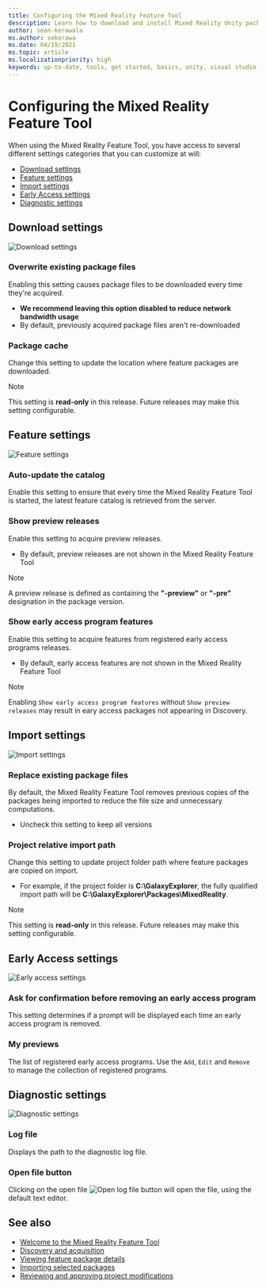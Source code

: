 ```yaml
---
title: Configuring the Mixed Reality Feature Tool
description: Learn how to download and install Mixed Reality Unity packages from the MR Feature Tool for HoloLens and VR development.
author: sean-kerawala
ms.author: sekerawa
ms.date: 04/19/2021
ms.topic: article
ms.localizationpriority: high
keywords: up-to-date, tools, get started, basics, unity, visual studio, toolkit, mixed reality headset, windows mixed reality headset, virtual reality headset, installation, Windows, HoloLens, emulator, unreal, openxr
---
```


# Configuring the Mixed Reality Feature Tool

When using the Mixed Reality Feature Tool, you have access to several different settings categories that you can customize at will:

* [Download settings](#download-settings)
* [Feature settings](#feature-settings)
* [Import settings](#import-settings)
* [Early Access settings](#early-access-settings)
* [Diagnostic settings](#diagnostic-settings)

## Download settings

![Download settings](images/FeatureToolSettings-Download.png)

### Overwrite existing package files

Enabling this setting causes package files to be downloaded every time they're acquired. 

* **We recommend leaving this option disabled to reduce network bandwidth usage**
* By default, previously acquired package files aren't re-downloaded

### Package cache

Change this setting to update the location where feature packages are downloaded.

> [!NOTE]
> This setting is **read-only** in this release. Future releases may make this setting configurable.

## Feature settings

![Feature settings](images/FeatureToolSettings-Feature.png)

### Auto-update the catalog

Enable this setting to ensure that every time the Mixed Reality Feature Tool is started, the latest feature catalog is retrieved from the server.

### Show preview releases

Enable this setting to acquire preview releases.
* By default, preview releases are not shown in the Mixed Reality Feature Tool 

> [!NOTE]
> A preview release is defined as containing the **"-preview"** or **"-pre"** designation in the package version.

### Show early access program features

Enable this setting to acquire features from registered early access programs releases.

* By default, early access features are not shown in the Mixed Reality Feature Tool 

> [!NOTE]
> Enabling `Show early access program features` without `Show preview releases` may result in eary access packages not appearing in Discovery.

## Import settings

![Import settings](images/FeatureToolSettings-Import.png)

### Replace existing package files

By default, the Mixed Reality Feature Tool removes previous copies of the packages being imported to reduce the file size and unnecessary computations. 

* Uncheck this setting to keep all versions

### Project relative import path

Change this setting to update project folder path where feature packages are copied on import. 

* For example, if the project folder is **C:\GalaxyExplorer**, the fully qualified import path will be **C:\GalaxyExplorer\Packages\MixedReality**.

> [!NOTE]
> This setting is **read-only** in this release. Future releases may make this setting configurable.

## Early Access settings

![Early access settings](images/FeatureToolSettings-EarlyAccess.png)
 
### Ask for confirmation before removing an early access program

This setting determines if a prompt will be displayed each time an early access program is removed.

### My previews

The list of registered early access programs. Use the `Add`, `Edit` and `Remove` to manage the collection of registered programs.

## Diagnostic settings

![Diagnostic settings](images/FeatureToolSettings-Diagnostics.png)

### Log file

Displays the path to the diagnostic log file.

### Open file button

Clicking on the open file ![Open log file](images/OpenFileButton.png) button will open the file, using the default text editor.

## See also

- [Welcome to the Mixed Reality Feature Tool](welcome-to-mr-feature-tool.md)
- [Discovery and acquisition](discovering-features.md)
- [Viewing feature package details](viewing-package-details.md)
- [Importing selected packages](importing-features.md)
- [Reviewing and approving project modifications](reviewing-changes.md)